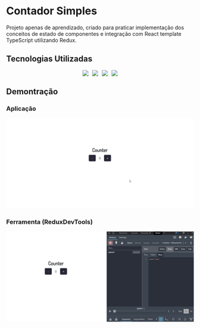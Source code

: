# Contador Simples

Projeto apenas de aprendizado, criado para praticar implementação dos conceitos de estado de componentes e integração com React template TypeScript utilizando Redux.

## Tecnologias Utilizadas

<div style="width: 100%; display: flex; align-items: center; justify-content: center;">
  <img style="margin-right:10px" src="https://img.shields.io/badge/TypeScript-%233178C6?logo=TypeScript&style=for-the-badge&logoColor=white">
  <img style="margin-right:10px" src="https://img.shields.io/badge/ReactJS-%2320232A?logo=React&style=for-the-badge&logoColor=lightBlue">
  <img style="margin-right:10px" src="https://img.shields.io/badge/Redux-%236a43a9?logo=Redux&style=for-the-badge&logoColor=lightBlue">
  <img src="https://img.shields.io/badge/StyledComponents-%23545454?logo=StyledComponents&style=for-the-badge&logoColor=pink">
</div>

## Demontração

### Aplicação
![Demonstração da aplicação](demo/demo.gif)

### Ferramenta (ReduxDevTools)
![Demonstração da aplicação](demo/redux-demo.gif)
